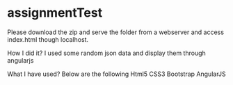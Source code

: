# assignmentTest

Please download the zip and serve the folder from a webserver and access index.html though localhost.

How I did it?
I used some random json data and display them through angularjs

What I have used?
Below are the following 
Html5
CSS3
Bootstrap
AngularJS

